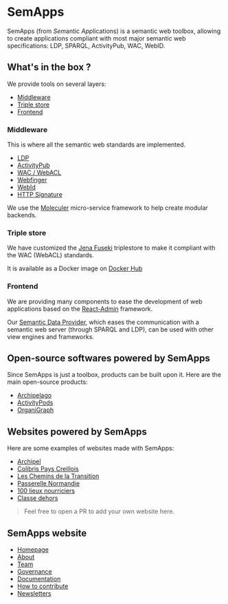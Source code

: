 # SemApps

SemApps (from *Sem*antic *App*lications) is a semantic web toolbox, allowing to create applications compliant with most major semantic web specifications: LDP, SPARQL, ActivityPub, WAC, WebID. 

## What's in the box ?

We provide tools on several layers:

- [Middleware](#middleware)
- [Triple store](#triple-store)
- [Frontend](#frontend)

### Middleware

This is where all the semantic web standards are implemented.

- [LDP](https://semapps.org/docs/middleware/ldp/index)
- [ActivityPub](https://semapps.org/docs/middleware/activitypub/index)
- [WAC / WebACL](https://semapps.org/docs/middleware/webacl)
- [Webfinger](https://semapps.org/docs/middleware/webfinger)
- [WebId](https://semapps.org/docs/middleware/webid)
- [HTTP Signature](https://semapps.org/docs/middleware/signature)

We use the [Moleculer](https://moleculer.services/) micro-service framework to help create modular backends.

### Triple store

We have customized the [Jena Fuseki](https://jena.apache.org/documentation/fuseki2/) triplestore to make it compliant with the WAC (WebACL) standards.

It is available as a Docker image on [Docker Hub](https://hub.docker.com/orgs/semapps/repositories)

### Frontend

We are providing many components to ease the development of web applications based on the [React-Admin](https://marmelab.com/react-admin/) framework.

Our [Semantic Data Provider](src/frontend/packages/semantic-data-provider), which eases the communication with a semantic web server (through SPARQL and LDP), can be used with other view engines and frameworks.

## Open-source softwares powered by SemApps

Since SemApps is just a toolbox, products can be built upon it. Here are the main open-source products:

- [Archipelago](https://github.com/assemblee-virtuelle/archipelago)
- [ActivityPods](https://github.com/assemblee-virtuelle/activitypods)
- [OrganiGraph](https://github.com/assemblee-virtuelle/organigraph)

## Websites powered by SemApps

Here are some examples of websites made with SemApps:

- [Archipel](https://archipel.assemblee-virtuelle.org/)
- [Colibris Pays Creillois](https://payscreillois.colibris-groupeslocaux.org/)
- [Les Chemins de la Transition](https://app.lescheminsdelatransition.org/)
- [Passerelle Normandie](https://app.passerellenormandie.fr/)
- [100 lieux nourriciers](https://100lieuxnourriciers.fr/)
- [Classe dehors](https://classe-dehors.org/)

> Feel free to open a PR to add your own website here.

## SemApps website

- [Homepage](https://semapps.org)
- [About](https://semapps.org/docs/about)
- [Team](https://semapps.org/docs/governance/team)
- [Governance](https://semapps.org/docs/governance/organisation%20and%20role)
- [Documentation](https://semapps.org/docs/guides/ldp-server)
- [How to contribute](https://semapps.org/docs/contribute/code)
- [Newsletters](https://semapps.org/blog)
